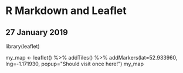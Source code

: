 # R Markdown and Leaflet
## 27 January 2019

library(leaflet)

my_map <- leaflet() %>%
        addTiles() %>%
        addMarkers(lat=52.933960, lng=-1.171930, popup="Should visit once here!")
my_map
